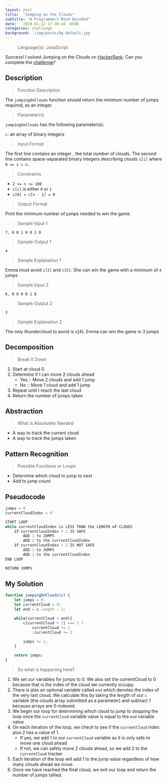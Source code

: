 ```yaml
---
layout: post
title:  "Jumping on the Clouds"
subtitle: "A Programmers Mind Decoded"
date:   2020-01-12 17:30:44 -0500
categories: challenge
background: '/img/posts/bg-default.jpg'
---
```


> Language(s): JavaScript

Success! I solved Jumping on the Clouds on [HackerRank](https://www.hackerrank.com/). Can you complete the [challenge](https://www.hackerrank.com/challenges/jumping-on-the-clouds/)?

## Description

> Function Description

The `jumpingOnClouds` function should return the minimum number of jumps required, as an integer.

> Parameter(s)

`jumpingOnClouds` has the following parameter(s):

`c`: an array of binary integers

> Input Format

The first line contains an integer , the total number of clouds. 
The second line contains space-separated binary integers describing clouds `c[i]` where `0 <= i < n`.

> Constraints

- `2 <= n <= 100`
- `c[i]` is either `0` or `1`
- `c[0] = c[n - 1] = 0`

> Output Format

Print the minimum number of jumps needed to win the game.

> Sample Input 1

`7, 0 0 1 0 0 1 0`

> Sample Output 1

`4`

> Sample Explanation 1

Emma must avoid `c[2]` and `c[5]`. She can win the game with a minimum of `4` jumps

> Sample Input 2

`6, 0 0 0 0 1 0`

> Sample Output 2

`3`

> Sample Explanation 2

The only thundercloud to avoid is c[4]. Emma can win the game in 3 jumps

## Decomposition

> Break It Down

1. Start at cloud 0
2. Determine if I can move 2 clouds ahead
    - Yes :: Move 2 clouds and add 1 jump
    - No :: Move 1 cloud and add 1 jump
3. Repeat until I reach the last cloud
4. Return the number of jumps taken

## Abstraction

> What is Absolutely Needed

- A way to track the current cloud
- A way to track the jumps taken


## Pattern Recognition

> Possible Functions or Loops

- Determine which cloud to jump to next
- Add to jump count

## Pseudocode

```javascript
jumps = 0
currentCloudIndex = 0

START LOOP
while currentCloudIndex is LESS THAN the LENGTH of CLOUDS
    if currentCloudIndex + 2 IS SAFE
        ADD 1 to JUMPS
        ADD 2 to the currentCloudIndex
    if currentCloudIndex + 2 IS NOT SAFE
        ADD 1 to JUMPS
        ADD 1 to the currentCloudIndex
END LOOP

RETURN JUMPS
```

## My Solution

```javascript
function jumpingOnClouds(c) {
    let jumps = 0;
    let currentCloud = 0;
    let end = c.length - 1;

    while(currentCloud < end){
        c[currentCloud + 2] === 1 ?
            currentCloud += 1
            :currentCloud += 2
            
        jumps += 1;
    }

    return jumps;
}
```

> So what is happening here?

1. We set our variables for jumps to 0. We also set the currentCloud to 0 because that is the index of the cloud we currently occupy.
2. There is also an optional variable called `end` which denotes the index of the very last cloud. We calculate this by taking the length of our `c` variable (the clouds array submitted as a parameter) and subtract 1 because arrays are 0-indexed. 
3. We begin our loop for determining which cloud to jump to stopping the loop once the `currentCloud` variable value is equal to the `end` variable value
4. On each iteration of the loop, we check to see if the `currentCloud` index plus 2 has a value of 1.
    - If yes, we add 1 to our `currentCloud` variable as it is only safe to move one cloud ahead
    - If not, we can safely move 2 clouds ahead, so we add 2 to the `currentCloud` tracker
5. Each iteration of the loop will add 1 to the jump value regardless of how many clouds ahead we move.
6. Once we have reached the final cloud, we exit our loop and return the number of jumps tallied. 
